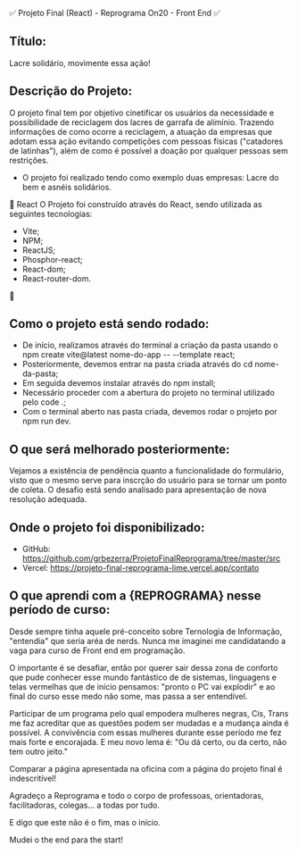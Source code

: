 ✅ Projeto Final (React) - Reprograma On20 - Front End ✅

## Título:

Lacre solidário, movimente essa ação!

## Descrição do Projeto:

O projeto final tem por objetivo cinetificar os usuários da necessidade e possibilidade de reciclagem dos lacres de garrafa de alimínio. Trazendo informações de como ocorre a reciclagem, a atuação da empresas que adotam essa ação evitando competições com pessoas físicas ("catadores de latinhas"), além de como é possível a doação por qualquer pessoas sem restrições.

- O projeto foi realizado tendo como exemplo duas empresas: Lacre do bem e asnéis solidários.

🔗 React
O Projeto foi construído através do React, sendo utilizada as seguintes tecnologias:

- Vite;
- NPM;
- ReactJS;
- Phosphor-react;
- React-dom;
- React-router-dom.

🚀

## Como o projeto está sendo rodado:

- De início, realizamos através do terminal a criação da pasta usando o npm create vite@latest nome-do-app -- --template react;
- Posteriormente, devemos entrar na pasta criada através do cd nome-da-pasta;
- Em seguida devemos instalar através do npm install;
- Necessário proceder com a abertura do projeto no terminal utilizado pelo code .;
- Com o terminal aberto nas pasta criada, devemos rodar o projeto por npm run dev.

## O que será melhorado posteriormente:

Vejamos a existência de pendência quanto a funcionalidade do formulário, visto que o mesmo serve para inscrção do usuário para se tornar um ponto de coleta. O desafio está sendo analisado para apresentação de nova resolução adequada.

## Onde o projeto foi disponibilizado:

- GitHub: https://github.com/grbezerra/ProjetoFinalReprograma/tree/master/src
- Vercel: https://projeto-final-reprograma-lime.vercel.app/contato

## O que aprendi com a {REPROGRAMA} nesse período de curso:

Desde sempre tinha aquele pré-conceito sobre Ternologia de Informação, "entendia" que seria aréa de nerds. Nunca me imaginei me candidatando a vaga para curso de Front end em programação.

O importante é se desafiar, então por querer sair dessa zona de conforto que pude conhecer esse mundo fantástico de de sistemas, linguagens e telas vermelhas que de início pensamos: "pronto o PC vai explodir" e ao final do curso esse medo não some, mas passa a ser entendível.

Participar de um programa pelo qual empodera mulheres negras, Cis, Trans me faz acreditar que as questões podem ser mudadas e a mudança ainda é possível. A convivência com essas mulheres durante esse período me fez mais forte e encorajada. E meu novo lema é: "Ou dá certo, ou da certo, não tem outro jeito."

Comparar a página apresentada na oficina com a página do projeto final é indescritível!

Agradeço a Reprograma e todo o corpo de professoas, orientadoras, facilitadoras, colegas... a todas por tudo.

E digo que este não é o fim, mas o início.

Mudei o the end para the start!
